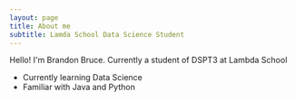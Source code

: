 ```yaml
---
layout: page
title: About me
subtitle: Lamda School Data Science Student
---
```


Hello! I'm Brandon Bruce. Currently a student of DSPT3 at Lambda School

- Currently learning Data Science
- Familiar with Java and Python

